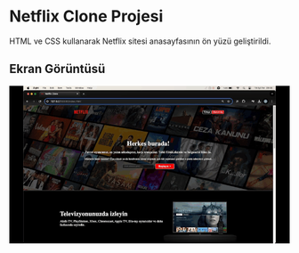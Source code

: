 <h1>Netflix Clone Projesi</h1>

HTML ve CSS kullanarak Netflix sitesi anasayfasının ön yüzü geliştirildi.

<h2>Ekran Görüntüsü</h2>

![](ekran.gif)

